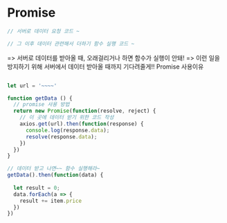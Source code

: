 # Promise


```js
// 서버로 데이터 요청 코드 ~ 

// 그 이후 데이터 관련해서 더하기 함수 실행 코드 ~
```

=> 서버로 데이터를 받아올 때, 오래걸리거나 하면 함수가 실행이 안돼!
=> 이런 일을 방지하기 위해 서버에서 데이터 받아올 때까지 기다려줄게!! Promise 사용이유



```js

let url = '~~~~'

function getData () {
  // promise 사용 방법
  return new Promise(function(resolve, reject) {
    // 이 곳에 데이터 받기 위한 코드 작성
    axios.get(url).then(function(response) {
      console.log(response.data);
      resolve(response.data);
    })
  })
}

// 데이터 받고 나면~~ 함수 실행해라~
getData().then(function(data) {
  
  let result = 0;
  data.forEach(a => {
    result += item.price
  })
})

```

